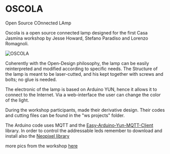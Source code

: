# OSCOLA
Open Source COnnected LAmp

Oscola is a open source connected lamp designed for the first Casa Jasmina workshop by Jesse Howard, Stefano Paradiso and Lorenzo Romagnoli. 

![OSCOLA](https://farm9.staticflickr.com/8590/16525701260_4364515a04_s.jpg "Logo Title Text 1")


Coherently with the Open-Design philosophy, the lamp can be easily reinterpreted and modified according to specific needs. 
The Structure of the lamp is meant to be laser-cutted, and his kept together with screws and bolts; no glue is needed.

The electronic of the lamp is based on Arduino YUN, hence it allows it to connect to the Internet. Via a web-interface the user can change the color of the light.
 
During the workshop participants, made their derivative design. Their codes and cutting files can be found in the "ws projects" folder. 

The Arduino code uses MQTT and the [Easy-Arduino-Yun-MQTT-Client](https://github.com/bobbytech/Easy-Arduino-Yun-MQTT-Client) library. In order to control the addressable leds remember to download and install also the [Neopixel library](https://github.com/adafruit/Adafruit_NeoPixel) 

more pics from the workshop [here](https://www.flickr.com/photos/arduino_cc/sets/72157650751710580) 
